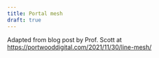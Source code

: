```yaml
---
title: Portal mesh
draft: true
---
```


Adapted from blog post by Prof. Scott at https://portwooddigital.com/2021/11/30/line-mesh/

